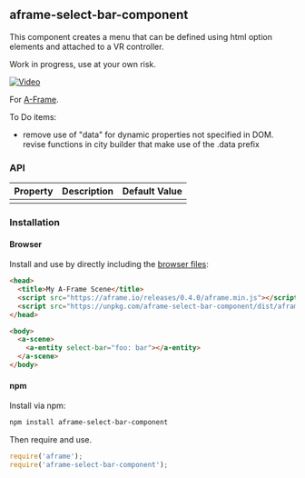 ## aframe-select-bar-component

This component creates a menu that can be defined using html option elements and attached to a VR controller.

Work in progress, use at your own risk.

[![Video](https://img.youtube.com/vi/JlfMPgNpm3o/0.jpg)](https://www.youtube.com/watch?v=JlfMPgNpm3o)

For [A-Frame](https://aframe.io).

To Do items:
* remove use of "data" for dynamic properties not specified in DOM. revise functions in city builder that make use of the .data prefix

### API

| Property | Description | Default Value |
| -------- | ----------- | ------------- |
|          |             |               |

### Installation

#### Browser

Install and use by directly including the [browser files](dist):

```html
<head>
  <title>My A-Frame Scene</title>
  <script src="https://aframe.io/releases/0.4.0/aframe.min.js"></script>
  <script src="https://unpkg.com/aframe-select-bar-component/dist/aframe-select-bar-component.min.js"></script>
</head>

<body>
  <a-scene>
    <a-entity select-bar="foo: bar"></a-entity>
  </a-scene>
</body>
```

<!-- If component is accepted to the Registry, uncomment this. -->
<!--
Or with [angle](https://npmjs.com/package/angle/), you can install the proper
version of the component straight into your HTML file, respective to your
version of A-Frame:

```sh
angle install aframe-select-bar-component
```
-->

#### npm

Install via npm:

```bash
npm install aframe-select-bar-component
```

Then require and use.

```js
require('aframe');
require('aframe-select-bar-component');
```
